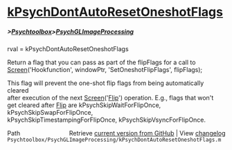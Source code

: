 # [kPsychDontAutoResetOneshotFlags](kPsychDontAutoResetOneshotFlags)
##### >[Psychtoolbox](Psychtoolbox)>[PsychGLImageProcessing](PsychGLImageProcessing)

rval = kPsychDontAutoResetOneshotFlags  
  
Return a flag that you can pass as part of the flipFlags for a call to  
[Screen](Screen)('Hookfunction', windowPtr, 'SetOneshotFlipFlags', flipFlags);  
  
This flag will prevent the one-shot flip flags from being automatically cleared  
after execution of the next [Screen](Screen)('[Flip](Flip)') operation. E.g., flags that won't  
get cleared after [Flip](Flip) are kPsychSkipWaitForFlipOnce, kPsychSkipSwapForFlipOnce,  
kPsychSkipTimestampingForFlipOnce, kPsychSkipVsyncForFlipOnce.  
  




<div class="code_header" style="text-align:right;">
  <span style="float:left;">Path&nbsp;&nbsp;</span> <span class="counter">Retrieve <a href=
  "https://raw.github.com/Psychtoolbox-3/Psychtoolbox-3/beta/Psychtoolbox/PsychGLImageProcessing/kPsychDontAutoResetOneshotFlags.m">current version from GitHub</a> | View <a href=
  "https://github.com/Psychtoolbox-3/Psychtoolbox-3/commits/beta/Psychtoolbox/PsychGLImageProcessing/kPsychDontAutoResetOneshotFlags.m">changelog</a></span>
</div>
<div class="code">
  <code>Psychtoolbox/PsychGLImageProcessing/kPsychDontAutoResetOneshotFlags.m</code>
</div>

